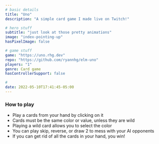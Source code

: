 ```yaml
---
# basic details
title: "Uno"
description: "A simple card game I made live on Twitch!"

# hero stuff
subtitle: "just look at those pretty animations"
image: "index-pointing-up"
hasPixelImage: false

# game stuff
game: "https://uno.rhg.dev"
repo: "https://github.com/ryannhg/elm-uno"
players: "1"
genre: Card game
hasControllerSupport: false

# 
date: 2022-05-10T17:41:45-05:00
---
```


### How to play

- Play a cards from your hand by clicking on it
- Cards must be the same color or value, unless they are wild
- Playing a wild card allows you to select the color
- You can play skip, reverse, or draw 2 to mess with your AI opponents
- If you can get rid of all the cards in your hand, you win!